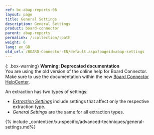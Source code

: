 ```yaml
---
ref: bc-abap-reports-06
layout: page
title: General Settings
description: General Settings
product: board-connector
parent: abap-reports
permalink: /:collection/:path
weight: 6
lang: en_GB
old_url: /BOARD-Connector-EN/default.aspx?pageid=abap-settings
---
```


{: .box-warning}
**Warning: Deprecated documentation** <br>
You are using the old version of the online help for Board Connector.<br>
Make sure to use the documentation within the new [Board Connector HelpCenter](https://helpcenter.theobald-software.com/board-connector/documentation/introduction/).

An extraction has two types of settings: 
- [*Extraction Settings*](./report-extraction-settings) include settings that affect only the respective extraction type.
- *General Settings* are the same for all extraction types.

{% include _content/en/xu-specific/advanced-techniques/general-settings.md%}
